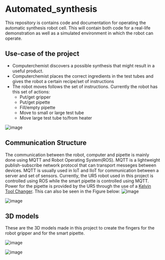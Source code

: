 # Automated_synthesis

This repository is contains code and documentation for operating the automatic synthesis robot cell. This will contain both code for a real-life demonstration as well as a simulated environment in which the robot can operate.

## Use-case of the project

- Computerchemist discovers a possible synthesis that might result in a useful product.
- Computerchemist places the correct ingredients in the test tubes and gives the robot a certain recipe/set of instructions
- The robot moves follows the set of instructions. Currently the robot has this set of actions:
  - Put/get gripper
  - Put/get pipette
  - Fill/empty pipette
  - Move to small or large test tube
  - Move large test tube to/from heater

![image](https://user-images.githubusercontent.com/11269762/146534078-1a6d2434-7305-4252-a323-801507d97499.png)


## Communication Structure

The communication between the robot, computer and pipette is mainly done using MQTT and Robot Operating System(ROS). MQTT is a lightweight publish-subscribe network protocol that can transport messeges between devices. MQTT is usually used in IoT and IIoT for communication between a server and set of sensors. Currently, the UR5 robot used in this project is controlled using ROS while the smart pipette is controlled using MQTT. Power for the pipette is provided by the UR5 through the use of a [Kelvin Tool Changer](https://www.toolchanger.eu/). This can also be seen in the Figure below:
![image](https://user-images.githubusercontent.com/11269762/146416383-d93de111-cdac-4694-a24d-26503c61c69f.png)

![image](https://user-images.githubusercontent.com/11269762/146535781-8aff26d8-60b2-4458-90d7-c38f14d3208d.png)


## 3D models

These are the 3D models made in this project to create the fingers for the robot gripper and for the smart pipette.

![image](https://user-images.githubusercontent.com/11269762/146416910-898239d5-24cd-459c-b911-7d79153b5bc9.png)


![image](https://user-images.githubusercontent.com/11269762/146416038-44828104-0290-422c-b48c-804bb8728a21.png)
